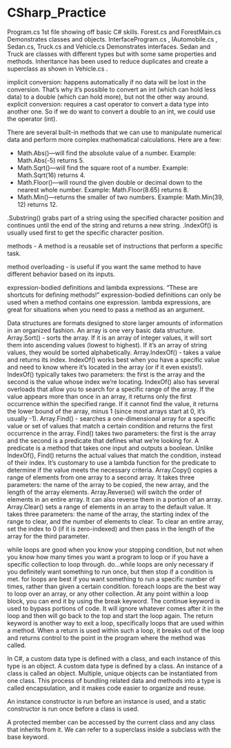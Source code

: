 # CSharp_Practice

Program.cs 
  1st file showing off basic C# skills. 
Forest.cs and ForestMain.cs 
  Demonstrates classes and objects. 
InterfaceProgram.cs , IAutomobile.cs , Sedan.cs, Truck.cs and Vehicle.cs
  Demonstrates interfaces. Sedan and Truck are classes with different types but with some same properties and methods. Inheritance has been used to reduce duplicates and create a superclass as shown in Vehicle.cs .  

implicit conversion: happens automatically if no data will be lost in the conversion. That’s why it’s possible to convert an int (which can hold less data) to a double (which can hold more), but not the other way around.
explicit conversion: requires a cast operator to convert a data type into another one. So if we do want to convert a double to an int, we could use the operator (int).

There are several built-in methods that we can use to manipulate numerical data and perform more complex mathematical calculations. Here are a few:
- Math.Abs()—will find the absolute value of a number. Example: Math.Abs(-5) returns 5.
- Math.Sqrt()—will find the square root of a number. Example: Math.Sqrt(16) returns 4.
- Math.Floor()—will round the given double or decimal down to the nearest whole number. Example: Math.Floor(8.65) returns 8.
- Math.Min()—returns the smaller of two numbers. Example: Math.Min(39, 12) returns 12.

.Substring() grabs part of a string using the specified character position and continues until the end of the string and returns a new string. 
.IndexOf() is usually used first to get the specific character position.

methods - A method is a reusable set of instructions that perform a specific task.

method overloading -  is useful if you want the same method to have different behavior based on its inputs.

expression-bodied definitions and lambda expressions. “These are shortcuts for defining methods!” 
expression-bodied definitions can only be used when a method contains one expression. 
lambda expressions, are great for situations when you need to pass a method as an argument.

Data structures are formats designed to store larger amounts of information in an organized fashion. An array is one very basic data structure. 
Array.Sort() - sorts the array. If it is an array of integer values, it will sort them into ascending values (lowest to highest). If it’s an array of string values, they would be sorted alphabetically.
Array.IndexOf() - takes a value and returns its index. IndexOf() works best when you have a specific value and need to know where it’s located in the array (or if it even exists!). IndexOf() typically takes two parameters: the first is the array and the second is the value whose index we’re locating. IndexOf() also has several overloads that allow you to search for a specific range of the array. If the value appears more than once in an array, it returns only the first occurrence within the specified range. If it cannot find the value, it returns the lower bound of the array, minus 1 (since most arrays start at 0, it’s usually -1).
Array.Find() - searches a one-dimensional array for a specific value or set of values that match a certain condition and returns the first occurrence in the array. Find() takes two parameters: the first is the array and the second is a predicate that defines what we’re looking for. A predicate is a method that takes one input and outputs a boolean. Unlike IndexOf(), Find() returns the actual values that match the condition, instead of their index. It’s customary to use a lambda function for the predicate to determine if the value meets the necessary criteria. 
Array.Copy() copies a range of elements from one array to a second array. It takes three parameters: the name of the array to be copied, the new array, and the length of the array elements.
Array.Reverse() will switch the order of elements in an entire array. It can also reverse them in a portion of an array.
Array.Clear() sets a range of elements in an array to the default value. It takes three parameters: the name of the array, the starting index of the range to clear, and the number of elements to clear. To clear an entire array, set the index to 0 (if it is zero-indexed) and then pass in the length of the array for the third parameter.

while loops are good when you know your stopping condition, but not when you know how many times you want a program to loop or if you have a specific collection to loop through.
do...while loops are only necessary if you definitely want something to run once, but then stop if a condition is met.
for loops are best if you want something to run a specific number of times, rather than given a certain condition.
foreach loops are the best way to loop over an array, or any other collection.
At any point within a loop block, you can end it by using the break keyword.
The continue keyword is used to bypass portions of code. It will ignore whatever comes after it in the loop and then will go back to the top and start the loop again.
The return keyword is another way to exit a loop, specifically loops that are used within a method. When a return is used within such a loop, it breaks out of the loop and returns control to the point in the program where the method was called.

In C#, a custom data type is defined with a class, and each instance of this type is an object. 
A custom data type is defined by a class.
An instance of a class is called an object. Multiple, unique objects can be instantiated from one class.
This process of bundling related data and methods into a type is called encapsulation, and it makes code easier to organize and reuse.

An instance constructor is run before an instance is used, and a static constructor is run once before a class is used. 

A protected member can be accessed by the current class and any class that inherits from it. 
We can refer to a superclass inside a subclass with the base keyword. 
